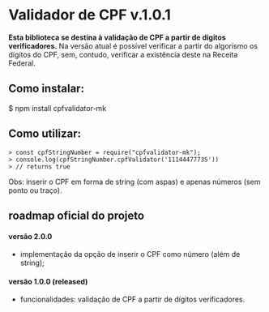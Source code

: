 # Validador de CPF v.1.0.1

**Esta biblioteca se destina à validação de CPF a partir de dígitos verificadores.**  Na versão atual é possível verificar a partir do algorismo os dígitos do CPF, sem, contudo, verificar a existência deste na Receita Federal.

## Como instalar:

$  npm install cpfvalidator-mk

## Como utilizar:

    > const cpfStringNumber = require("cpfvalidator-mk");
    > console.log(cpfStringNumber.cpfValidator('11144477735'))
    > // returns true

Obs: inserir o CPF em forma de string (com aspas) e apenas números (sem ponto ou traço).

## roadmap oficial do projeto

#### versão 2.0.0 

-   implementação da opção de inserir o CPF como número (além de string);

#### versão 1.0.0 (released)

-   funcionalidades: validação de CPF a partir de dígitos verificadores.